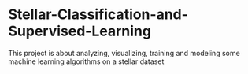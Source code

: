 # Stellar-Classification-and-Supervised-Learning
This project is about analyzing, visualizing, training and modeling some machine learning algorithms on a stellar dataset

